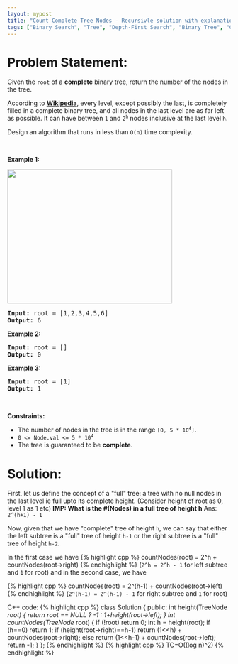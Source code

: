 ```yaml
---
layout: mypost
title: "Count Complete Tree Nodes - Recursivle solution with explanation"
tags: ["Binary Search", "Tree", "Depth-First Search", "Binary Tree", "C++", "Recursion", "Medium"]
---
```

# Problem Statement:
<p>Given the <code>root</code> of a <strong>complete</strong> binary tree, return the number of the nodes in the tree.</p>

<p>According to <strong><a href="http://en.wikipedia.org/wiki/Binary_tree#Types_of_binary_trees" target="_blank">Wikipedia</a></strong>, every level, except possibly the last, is completely filled in a complete binary tree, and all nodes in the last level are as far left as possible. It can have between <code>1</code> and <code>2<sup>h</sup></code> nodes inclusive at the last level <code>h</code>.</p>

<p>Design an algorithm that runs in less than&nbsp;<code data-stringify-type="code">O(n)</code>&nbsp;time complexity.</p>

<p>&nbsp;</p>
<p><strong class="example">Example 1:</strong></p>
<img alt="" src="https://assets.leetcode.com/uploads/2021/01/14/complete.jpg" style="width: 372px; height: 302px;" />
<pre>
<strong>Input:</strong> root = [1,2,3,4,5,6]
<strong>Output:</strong> 6
</pre>

<p><strong class="example">Example 2:</strong></p>

<pre>
<strong>Input:</strong> root = []
<strong>Output:</strong> 0
</pre>

<p><strong class="example">Example 3:</strong></p>

<pre>
<strong>Input:</strong> root = [1]
<strong>Output:</strong> 1
</pre>

<p>&nbsp;</p>
<p><strong>Constraints:</strong></p>

<ul>
	<li>The number of nodes in the tree is in the range <code>[0, 5 * 10<sup>4</sup>]</code>.</li>
	<li><code>0 &lt;= Node.val &lt;= 5 * 10<sup>4</sup></code></li>
	<li>The tree is guaranteed to be <strong>complete</strong>.</li>
</ul>

# Solution:
First, let us define the concept of a "full" tree: a tree with no null nodes in the last level ie full upto its complete height.
(Consider height of root as 0, level 1 as 1 etc)
**IMP: What is the #(Nodes) in a full tree of height h**
Ans: `2^(h+1) - 1`

Now, given that we have "complete" tree of height `h`, we can say that either the left subtree is a "full" tree of height `h-1` or the right subtree is a "full" tree of height `h-2`. 

In the first case we have
 {% highlight cpp %} 
countNodes(root) = 2^h + countNodes(root->right)
 {% endhighlight %}
(`2^h = 2^h - 1` for left subtree and `1` for root)
and in the second case, we have

 {% highlight cpp %} 
countNodes(root) = 2^(h-1) + countNodes(root->left)
 {% endhighlight %}
(`2^(h-1) = 2^(h-1) - 1` for right subtree and `1` for root)

C++ code:
 {% highlight cpp %} 
class Solution {
public:
    int height(TreeNode *root)
    {
        return root == NULL ? -1 : 1+height(root->left);
    }
    int countNodes(TreeNode* root) 
    {
        if (!root) return 0;
        int h = height(root);
        if (h==0) return 1;
        if (height(root->right)==h-1)
            return (1<<h) + countNodes(root->right);
        else
            return (1<<h-1) + countNodes(root->left);
        return -1;
    }
};
 {% endhighlight %}
 {% highlight cpp %} 
TC=O((log n)^2)
 {% endhighlight %}
